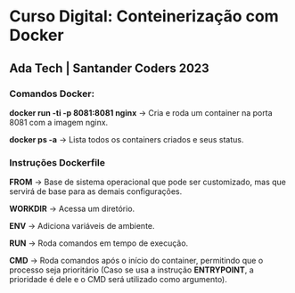 # Curso Digital: Conteinerização com Docker
## Ada Tech | Santander Coders 2023

### Comandos Docker:

**docker run -ti -p 8081:8081 nginx** -> Cria e roda um container na porta 8081 com a imagem nginx.

**docker ps -a** -> Lista todos os containers criados e seus status.

### Instruções Dockerfile

**FROM** -> Base de sistema operacional que pode ser customizado, mas que servirá de base para as demais configurações.

**WORKDIR** -> Acessa um diretório.

**ENV** -> Adiciona variáveis de ambiente.

**RUN** -> Roda comandos em tempo de execução.

**CMD** -> Roda comandos após o início do container, permitindo que o processo seja prioritário (Caso se usa a instrução **ENTRYPOINT**, a prioridade é dele e o CMD será utilizado como argumento).
